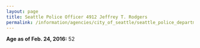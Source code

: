 ```yaml
---
layout: page
title: Seattle Police Officer 4912 Jeffrey T. Rodgers
permalink: /information/agencies/city_of_seattle/seattle_police_department/copbook/4912/
---
```


**Age as of Feb. 24, 2016:** 52
